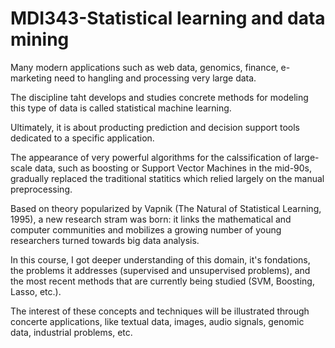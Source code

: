 # MDI343-Statistical learning and data mining

Many modern applications such as web data, genomics, finance, e-marketing need to hangling and processing very large data.

The discipline taht develops and studies concrete methods for modeling this type of data is called statistical machine learning.

Ultimately, it is about producting prediction and decision support tools dedicated to a specific application. 

The appearance of very powerful algorithms for the calssification of large-scale data, such as boosting or Support Vector Machines in the mid-90s, gradually replaced the traditional statitics which relied largely on the manual preprocessing.

Based on theory popularized by Vapnik (The Natural of Statistical Learning, 1995), a new research stram was born: it links the mathematical and computer communities and mobilizes a growing number of young researchers turned towards big data analysis.

In this course, I got deeper understanding of this domain, it's fondations, the problems it addresses (supervised and unsupervised problems), and the most recent methods that are currently being studied (SVM, Boosting, Lasso, etc.).

The interest of these concepts and techniques will be illustrated through concerte applications, like textual data, images, audio signals, genomic data, industrial problems, etc.
